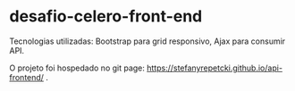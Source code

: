 # desafio-celero-front-end

Tecnologias utilizadas: Bootstrap para grid responsivo, Ajax para consumir API. 

O projeto foi hospedado no git page: https://stefanyrepetcki.github.io/api-frontend/ .
